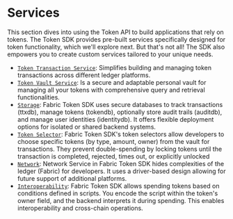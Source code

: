 # Services

This section dives into using the Token API to build applications that rely on tokens. 
The Token SDK provides pre-built services specifically designed for token functionality, which we'll explore next. 
But that's not all! The SDK also empowers you to create custom services tailored to your unique needs.

- [`Token Transaction Service`](ttx.md): Simplifies building and managing token transactions across different ledger platforms.
- [`Token Vault Service`](vault.md): Is a secure and adaptable personal vault for managing all your tokens with comprehensive query and retrieval functionalities.
- [`Storage`](storage.md): Fabric Token SDK uses secure databases to track transactions (ttxdb), manage tokens (tokendb), optionally store audit trails (auditdb), and manage user identities (identitydb). 
It offers flexible deployment options for isolated or shared backend systems.
- [`Token Selector`](selector.md): Fabric Token SDK's token selectors allow developers to choose specific tokens (by type, amount, owner) from the vault for transactions. 
They prevent double-spending by locking tokens until the transaction is completed, rejected, times out, or explicitly unlocked
- [`Network`](network.md): Network Service in Fabric Token SDK hides complexities of the ledger (Fabric) for developers. 
It uses a driver-based design allowing for future support of additional platforms.
- [`Interoperability`](interop.md): Fabric Token SDK allows spending tokens based on conditions defined in scripts. 
You encode the script within the token's owner field, and the backend interprets it during spending. 
This enables interoperability and cross-chain operations.
